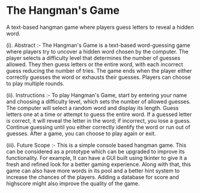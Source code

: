 # The Hangman's Game
A text-based hangman game where players guess letters to reveal a hidden word.

(i). Abstract :- The Hangman's Game is a text-based word-guessing game where players try to uncover a hidden word chosen by the computer. The player selects a difficulty level that determines the number of guesses allowed. They then guess letters or the entire word, with each incorrect guess reducing the number of tries. The game ends when the player either correctly guesses the word or exhausts their guesses. Players can choose to play multiple rounds.

(ii). Instructions :- To play Hangman's Game, start by entering your name and choosing a difficulty level, which sets the number of allowed guesses. The computer will select a random word and display its length. Guess letters one at a time or attempt to guess the entire word. If a guessed letter is correct, it will reveal the letter in the word; if incorrect, you lose a guess. Continue guessing until you either correctly identify the word or run out of guesses. After a game, you can choose to play again or exit.

(iii). Future Scope :- This is a simple console based hangman game. This can be considered as a prototype which can be upgraded to improve its functionality. For example, It can have a GUI built using tkinter to give it a fresh and refined look for a better gaming experience. Along with that, this game can also have more words in its pool and a better hint system to increase the chances of the players. Adding a database for score and highscore might also improve the quality of the game.
